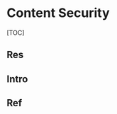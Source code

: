 # Content Security

[TOC]



## Res


## Intro



## Ref
[国内信息内容安全产业现状研究及发展建议]: https://www.secrss.com/articles/10325